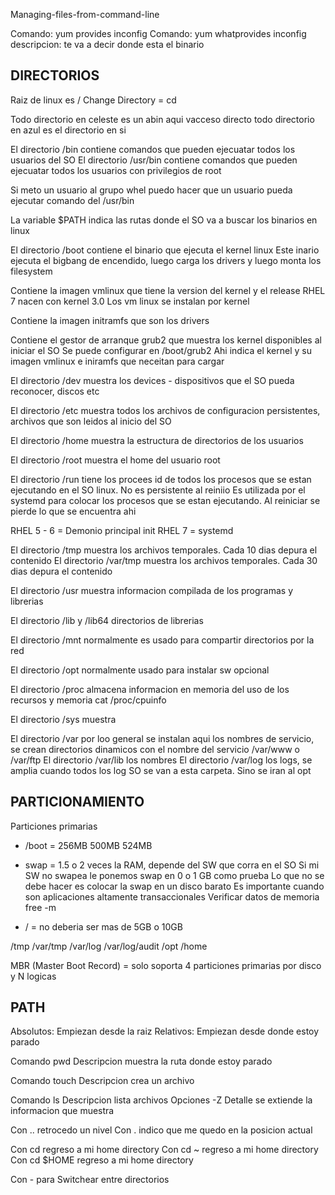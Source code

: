 Managing-files-from-command-line

Comando: yum provides inconfig
Comando: yum whatprovides inconfig
descripcion: te va a decir donde esta el binario

DIRECTORIOS
----------------------------------------------
Raiz de linux es /
Change Directory = cd

Todo directorio en celeste es un abin aqui vacceso directo
todo directorio en azul es el directorio en si

El directorio /bin contiene comandos que pueden ejecuatar todos los usuarios del SO
El directorio /usr/bin contiene comandos que pueden ejecuatar todos los usuarios con privilegios de root

Si meto un usuario al grupo whel puedo hacer que un usuario pueda ejecutar comando del /usr/bin

La variable $PATH indica las rutas donde el SO va a buscar los binarios en linux

El directorio /boot contiene el binario que ejecuta el kernel linux
Este inario ejecuta el bigbang de encendido, luego carga los drivers y luego monta los filesystem

Contiene la imagen vmlinux que tiene la version del kernel y el release 
RHEL 7 nacen con kernel 3.0
Los vm linux se instalan por kernel

Contiene la imagen initramfs que son los drivers

Contiene el gestor de arranque grub2 que muestra los kernel disponibles al iniciar el SO
Se puede configurar en /boot/grub2
Ahi indica el kernel y su imagen vmlinux e iniramfs que neceitan para cargar

El directorio /dev muestra los devices - dispositivos que el SO pueda reconocer, discos etc

El directorio /etc muestra todos los archivos de configuracion persistentes, archivos que son leidos al inicio del SO

El directorio /home muestra la estructura de directorios de los usuarios

El directorio /root muestra el home del usuario root

El directorio /run tiene los procees id de todos los procesos que se estan ejecutando en el SO linux. No es persistente al reiniio
Es utilizada por el systemd para colocar los procesos que se estan ejecutando.
Al reiniciar se pierde lo que se encuentra ahi

RHEL 5 - 6 = Demonio principal init
RHEL 7 = systemd

El directorio /tmp muestra los archivos temporales. Cada 10 dias depura el contenido
El directorio /var/tmp muestra los archivos temporales. Cada 30 dias depura el contenido

El directorio /usr muestra informacion compilada de los programas y librerias

El directorio /lib y /lib64 directorios de librerias

El directorio /mnt normalmente es usado para compartir directorios por la red

El directorio /opt normalmente usado para instalar sw opcional

El directorio /proc almacena informacion en memoria del uso de los recursos y memoria
cat /proc/cpuinfo


El directorio /sys muestra  

El directorio /var por loo general se instalan aqui los nombres de servicio, se crean directorios dinamicos con el nombre del servicio /var/www o /var/ftp
El directorio /var/lib los nombres
El directorio /var/log los logs, se amplia cuando todos los log SO se van a esta carpeta. Sino se iran al opt

PARTICIONAMIENTO
----------------------------------------------

Particiones primarias

- /boot = 256MB 500MB 524MB

 - swap = 1.5 o 2 veces la RAM, depende del SW que corra en el SO
Si mi SW no swapea le ponemos swap en 0 o 1 GB como prueba
Lo que no se debe hacer es colocar la swap en un disco barato
Es importante cuando son aplicaciones altamente transaccionales
Verificar datos de memoria free -m

 - / = no deberia ser mas de 5GB o 10GB

/tmp
/var/tmp
/var/log
/var/log/audit
/opt
/home

MBR (Master Boot Record) = solo soporta 4 particiones primarias por disco y N logicas


PATH 
-------------------------
Absolutos: Empiezan desde la raiz
Relativos: Empiezan desde donde estoy parado

Comando pwd
Descripcion muestra la ruta donde estoy parado

Comando touch
Descripcion crea un archivo

Comando ls
Descripcion lista archivos
Opciones -Z
Detalle se extiende la informacion que muestra

Con .. retrocedo un nivel
Con . indico que me quedo en la posicion actual

Con cd       regreso a mi home directory
Con cd ~     regreso a mi home directory
Con cd $HOME regreso a mi home directory

Con -        para Switchear entre directorios







